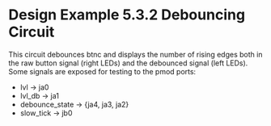 # Design Example 5.3.2 Debouncing Circuit

This circuit debounces btnc and displays the number of rising edges both in the raw button signal (right LEDs) and the debounced signal (left LEDs). Some signals are exposed for testing to the pmod ports:
- lvl -> ja0
- lvl_db -> ja1
- debounce_state -> {ja4, ja3, ja2}
- slow_tick -> jb0